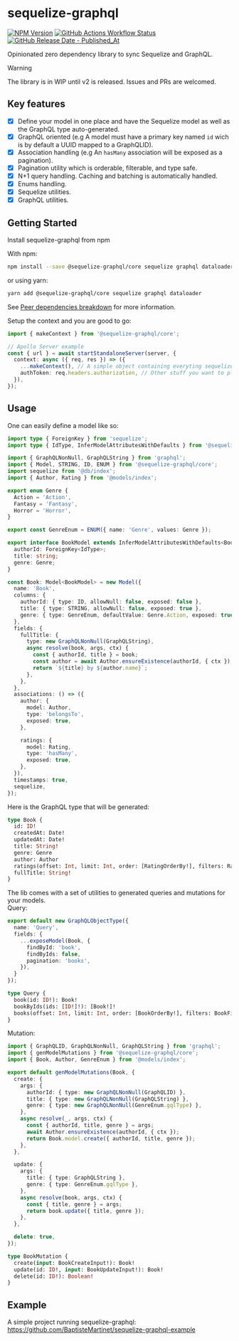 # sequelize-graphql

[![NPM Version](https://img.shields.io/npm/v/%40sequelize-graphql%2Fcore?logo=npm)](https://www.npmjs.com/package/@sequelize-graphql/core)
[![GitHub Actions Workflow Status](https://img.shields.io/github/actions/workflow/status/BaptisteMartinet/sequelize-graphql/npm-publish.yml)](https://github.com/BaptisteMartinet/sequelize-graphql/actions)
[![GitHub Release Date - Published_At](https://img.shields.io/github/release-date/BaptisteMartinet/sequelize-graphql)](https://github.com/BaptisteMartinet/sequelize-graphql/releases)

Opinionated zero dependency library to sync Sequelize and GraphQL.

> [!WARNING]
> The library is in WIP until v2 is released. Issues and PRs are welcomed.

## Key features
- [x] Define your model in one place and have the Sequelize model as well as the GraphQL type auto-generated.
- [x] GraphQL oriented (e.g A model must have a primary key named `id` wich is by default a UUID mapped to a GraphQLID).
- [x] Association handling (e.g An `hasMany` association will be exposed as a pagination).
- [x] Pagination utility which is orderable, filterable, and type safe.
- [x] N+1 query handling. Caching and batching is automatically handled.
- [x] Enums handling.
- [x] Sequelize utilities. 
- [x] GraphQL utilities.

## Getting Started
Install sequelize-graphql from npm  

With npm:
```sh
npm install --save @sequelize-graphql/core sequelize graphql dataloader
```
or using yarn:
```sh
yarn add @sequelize-graphql/core sequelize graphql dataloader
```

See [Peer dependencies breakdown](https://github.com/BaptisteMartinet/sequelize-graphql/wiki/Peer-dependencies-breakdown) for more information.

Setup the context and you are good to go:
```ts
import { makeContext } from '@sequelize-graphql/core';

// Apollo Server example
const { url } = await startStandaloneServer(server, {
  context: async ({ req, res }) => ({
    ...makeContext(), // A simple object containing everyting sequelize-graphql needs to work properly.
    authToken: req.headers.authorization, // Other stuff you want to place in the context like an auth token.
  }),
});
```

## Usage
One can easily define a model like so:
```ts
import type { ForeignKey } from 'sequelize';
import type { IdType, InferModelAttributesWithDefaults } from '@sequelize-graphql/core';

import { GraphQLNonNull, GraphQLString } from 'graphql';
import { Model, STRING, ID, ENUM } from '@sequelize-graphql/core';
import sequelize from '@db/index';
import { Author, Rating } from '@models/index';

export enum Genre {
  Action = 'Action',
  Fantasy = 'Fantasy',
  Horror = 'Horror',
}

export const GenreEnum = ENUM({ name: 'Genre', values: Genre });

export interface BookModel extends InferModelAttributesWithDefaults<BookModel> {
  authorId: ForeignKey<IdType>;
  title: string;
  genre: Genre;
}

const Book: Model<BookModel> = new Model({
  name: 'Book',
  columns: {
    authorId: { type: ID, allowNull: false, exposed: false },
    title: { type: STRING, allowNull: false, exposed: true },
    genre: { type: GenreEnum, defaultValue: Genre.Action, exposed: true },
  },
  fields: {
    fullTitle: {
      type: new GraphQLNonNull(GraphQLString),
      async resolve(book, args, ctx) {
        const { authorId, title } = book;
        const author = await Author.ensureExistence(authorId, { ctx });
        return `${title} by ${author.name}`;
      },
    },
  },
  associations: () => ({
    author: {
      model: Author,
      type: 'belongsTo',
      exposed: true,
    },

    ratings: {
      model: Rating,
      type: 'hasMany',
      exposed: true,
    },
  }),
  timestamps: true,
  sequelize,
});
```
Here is the GraphQL type that will be generated:
```graphql
type Book {
  id: ID!
  createdAt: Date!
  updatedAt: Date!
  title: String!
  genre: Genre
  author: Author
  ratings(offset: Int, limit: Int, order: [RatingOrderBy!], filters: RatingFilters): RatingOffsetConnection!
  fullTitle: String!
}
```

The lib comes with a set of utilities to generated queries and mutations for your models.  
Query:
```ts
export default new GraphQLObjectType({
  name: 'Query',
  fields: {
    ...exposeModel(Book, {
      findById: 'book',
      findByIds: false,
      pagination: 'books',
    }),
  }
});
```
```graphql
type Query {
  book(id: ID!): Book!
  bookByIds(ids: [ID!]!): [Book!]!
  books(offset: Int, limit: Int, order: [BookOrderBy!], filters: BookFilters): BookOffsetConnection!
}
```
Mutation:
```ts
import { GraphQLID, GraphQLNonNull, GraphQLString } from 'graphql';
import { genModelMutations } from '@sequelize-graphql/core';
import { Book, Author, GenreEnum } from '@models/index';

export default genModelMutations(Book, {
  create: {
    args: {
      authorId: { type: new GraphQLNonNull(GraphQLID) },
      title: { type: new GraphQLNonNull(GraphQLString) },
      genre: { type: new GraphQLNonNull(GenreEnum.gqlType) },
    },
    async resolve(_, args, ctx) {
      const { authorId, title, genre } = args;
      await Author.ensureExistence(authorId, { ctx });
      return Book.model.create({ authorId, title, genre });
    },
  },

  update: {
    args: {
      title: { type: GraphQLString },
      genre: { type: GenreEnum.gqlType },
    },
    async resolve(book, args, ctx) {
      const { title, genre } = args;
      return book.update({ title, genre });
    },
  },

  delete: true,
});
```

```graphql
type BookMutation {
  create(input: BookCreateInput!): Book!
  update(id: ID!, input: BookUpdateInput!): Book!
  delete(id: ID!): Boolean!
}
```

## Example
A simple project running sequelize-graphql:  
https://github.com/BaptisteMartinet/sequelize-graphql-example
